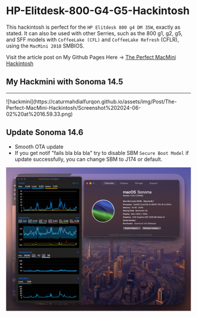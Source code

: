 # HP-Elitdesk-800-G4-G5-Hackintosh
This hackintosh is perfect for the `HP Elitdesk 800 g4 DM 35W`, exactly as stated. It can also be used with other Serries, such as the 800 g1, g2, g5, and SFF models with `CoffeeLake (CFL)` and `CoffeeLake Refresh` (CFLR), using the `MacMini 2018` SMBIOS.

Visit the article post on My Github Pages Here -> [The Perfect MacMini Hackintosh](https://caturmahdialfurqon.github.io/posts/The-perfect-macmini-HACKINTOSH/)

## My Hackmini with Sonoma 14.5
<hr>
![hackmini](https://caturmahdialfurqon.github.io/assets/img/Post/The-Perfect-MacMini-Hackintosh/Screenshot%202024-06-02%20at%2016.59.33.png)

<br>

## Update Sonoma 14.6

- Smooth OTA update
- If you get notif "fails bla bla bla"
  try to disable SBM `Secure Boot Model`
  if update successfully, you can change SBM to J174 or default.

<img src="/imgs/Screenshot 2024-08-03 at 07.27.01.png" width=600>

